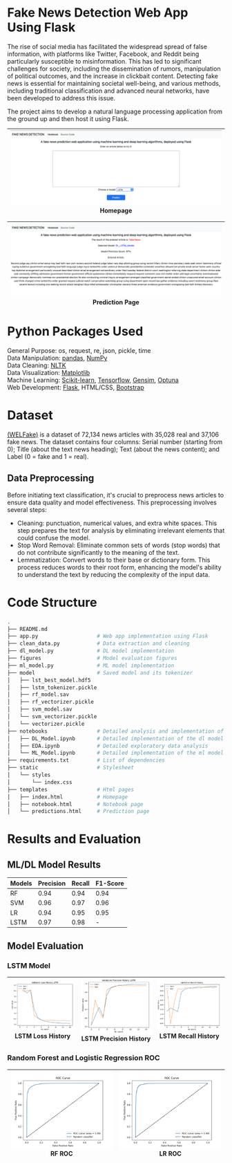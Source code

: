 # Fake News Detection Web App Using Flask
The rise of social media has facilitated the widespread spread of false information, with platforms like Twitter, Facebook, and Reddit being particularly susceptible to misinformation. This has led to significant challenges for society, including the dissemination of rumors, manipulation of political outcomes, and the increase in clickbait content. Detecting fake news is essential for maintaining societal well-being, and various methods, including traditional classification and advanced neural networks, have been developed to address this issue.

The project aims to develop a natural language processing application from the ground up and then host it using Flask.

|![](figures/WebApp_Screenshot_Home.png)<br>Homepage|
|:-:|

|![](figures/WebApp_Screenshot_Prediction.png)<br>Prediction Page|
|:-:|

# Python Packages Used
General Purpose: os, request, re, json, pickle, time <br /> 
Data Manipulation: [pandas](https://pandas.pydata.org/), [NumPy](https://numpy.org/) <br /> 
Data Cleaning: [NLTK](https://www.nltk.org/) <br /> 
Data Visualization: [Matplotlib](https://matplotlib.org/)<br /> 
Machine Learning: [Scikit-learn](https://scikit-learn.org/stable/install.html), [Tensorflow](https://www.tensorflow.org/guide/keras), [Gensim](https://pypi.org/project/gensim/), [Optuna](https://optuna.org/) <br/>
Web Development: [Flask](https://flask.palletsprojects.com/en/3.0.x/), HTML/CSS, [Bootstrap](https://getbootstrap.com/)

# Dataset
[(WELFake)](https://www.kaggle.com/datasets/saurabhshahane/fake-news-classification) is a dataset of 72,134 news articles with 35,028 real and 37,106 fake news.
The dataset contains four columns: Serial number (starting from 0); Title (about the text news heading); Text (about the news content); and Label (0 = fake and 1 = real).

## Data Preprocessing 
Before initiating text classification, it's crucial to preprocess news articles to ensure data quality and model effectiveness. This preprocessing involves several steps:
- Cleaning: punctuation, numerical values, and extra white spaces. This step prepares the text for analysis by eliminating irrelevant elements that could confuse the model.
- Stop Word Removal: Eliminate common sets of words (stop words) that do not contribute significantly to the meaning of the text. 
- Lemmatization: Convert words to their base or dictionary form. This process reduces words to their root form, enhancing the model's ability to understand the text by reducing the complexity of the input data.

# Code Structure 
```bash
.
├── README.md
├── app.py                   # Web app implementation using Flask
├── clean_data.py            # Data extraction and cleaning
├── dl_model.py              # DL model implementation
├── figures                  # Model evaluation figures
├── ml_model.py              # ML model implementation
├── model                    # Saved model and its tokenizer
│   ├── lst_best_model.hdf5  
│   ├── lstm_tokenizer.pickle
│   ├── rf_model.sav
│   ├── rf_vectorizer.pickle
│   ├── svm_model.sav
│   └── svm_vectorizer.pickle                   
│   └── vectorizer.pickle
├── notebooks                # Detailed analysis and implementation of the ML and DL model
│   ├── DL_Model.ipynb       # Detailed implementation of the dl model
│   ├── EDA.ipynb            # Detailed exploratory data analysis
│   └── ML_Model.ipynb       # Detailed implementation of the ml model
├── requirements.txt         # List of dependencies 
├── static                   # Stylesheet
│   └── styles
│       └── index.css
├── templates                # Html pages 
│   ├── index.html           # Homepage
│   ├── notebook.html        # Notebook page
│   └── predictions.html     # Prediction page
```

# Results and Evaluation

## ML/DL Model Results

| Models   | Precision | Recall | F1-Score |
|----------|-----------|--------|----------|
| RF       |   0.94    |  0.94  |   0.94   |
| SVM      |   0.96    |  0.97  |   0.96   |
| LR       |   0.94    |  0.95  |   0.95   |
| LSTM     |   0.97    |  0.98  |    -     |

## Model Evaluation
### LSTM Model 

|![](figures/LSTM_Loss.png)<br>LSTM Loss History|![](figures/LSTM_Precision.png)<br>LSTM Precision History|![](figures/LSTM_Recall.png)<br>LSTM Recall History|
|:-:|:-:|:-:|

### Random Forest and Logistic Regression ROC
|![](figures/RF_ROC.png)<br>RF ROC|![](figures/LR_ROC.png)<br>LR ROC|
|:-:|:-:|


